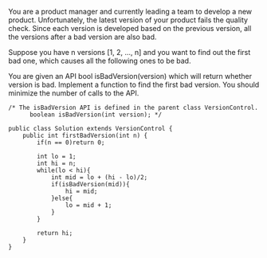 You are a product manager and currently leading a team to develop a new product. Unfortunately, the latest version of your product fails the quality check. Since each version is developed based on the previous version, all the versions after a bad version are also bad.

Suppose you have n versions [1, 2, ..., n] and you want to find out the first bad one, which causes all the following ones to be bad.

You are given an API bool isBadVersion(version) which will return whether version is bad. Implement a function to find the first bad version. You should minimize the number of calls to the API.

```
/* The isBadVersion API is defined in the parent class VersionControl.
      boolean isBadVersion(int version); */

public class Solution extends VersionControl {
    public int firstBadVersion(int n) {
        if(n == 0)return 0;
        
        int lo = 1;
        int hi = n;
        while(lo < hi){
            int mid = lo + (hi - lo)/2;
            if(isBadVersion(mid)){
                hi = mid;
            }else{
                lo = mid + 1;
            }
        }
        
        return hi;
    }
}
```